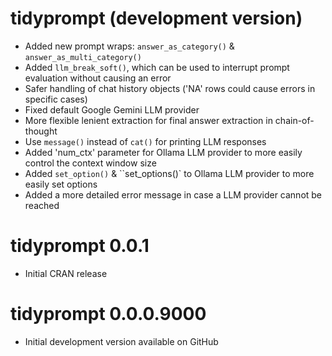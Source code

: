 # tidyprompt (development version)

* Added new prompt wraps: `answer_as_category()` & `answer_as_multi_category()`
* Added `llm_break_soft()`, which can be used to interrupt prompt evaluation
without causing an error
* Safer handling of chat history objects ('NA' rows could cause errors in specific cases)
* Fixed default Google Gemini LLM provider
* More flexible lenient extraction for final answer extraction in chain-of-thought
* Use `message()` instead of `cat()` for printing LLM responses
* Added 'num_ctx' parameter for Ollama LLM provider to more easily control
the context window size
* Added `set_option()` & ``set_options()` to Ollama LLM provider to 
more easily set options
* Added a more detailed error message in case a LLM provider cannot be reached

# tidyprompt 0.0.1

* Initial CRAN release

# tidyprompt 0.0.0.9000

* Initial development version available on GitHub
